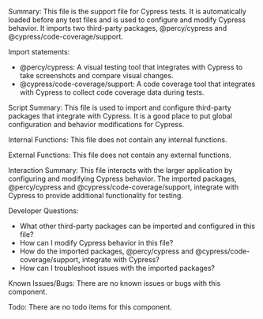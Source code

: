 Summary:
This file is the support file for Cypress tests. It is automatically loaded before any test files and is used to configure and modify Cypress behavior. It imports two third-party packages, @percy/cypress and @cypress/code-coverage/support.

Import statements:
- @percy/cypress: A visual testing tool that integrates with Cypress to take screenshots and compare visual changes.
- @cypress/code-coverage/support: A code coverage tool that integrates with Cypress to collect code coverage data during tests.

Script Summary:
This file is used to import and configure third-party packages that integrate with Cypress. It is a good place to put global configuration and behavior modifications for Cypress.

Internal Functions:
This file does not contain any internal functions.

External Functions:
This file does not contain any external functions.

Interaction Summary:
This file interacts with the larger application by configuring and modifying Cypress behavior. The imported packages, @percy/cypress and @cypress/code-coverage/support, integrate with Cypress to provide additional functionality for testing.

Developer Questions:
- What other third-party packages can be imported and configured in this file?
- How can I modify Cypress behavior in this file?
- How do the imported packages, @percy/cypress and @cypress/code-coverage/support, integrate with Cypress? 
- How can I troubleshoot issues with the imported packages? 

Known Issues/Bugs:
There are no known issues or bugs with this component.

Todo:
There are no todo items for this component.